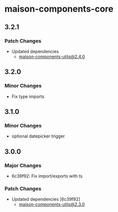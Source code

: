 # maison-components-core

## 3.2.1

### Patch Changes

- Updated dependencies
  - maison-components-utils@2.4.0

## 3.2.0

### Minor Changes

- Fix type imports

## 3.1.0

### Minor Changes

- optional datepicker trigger

## 3.0.0

### Major Changes

- 6c39f92: Fix import/exports with ts

### Patch Changes

- Updated dependencies [6c39f92]
  - maison-components-utils@2.3.0
